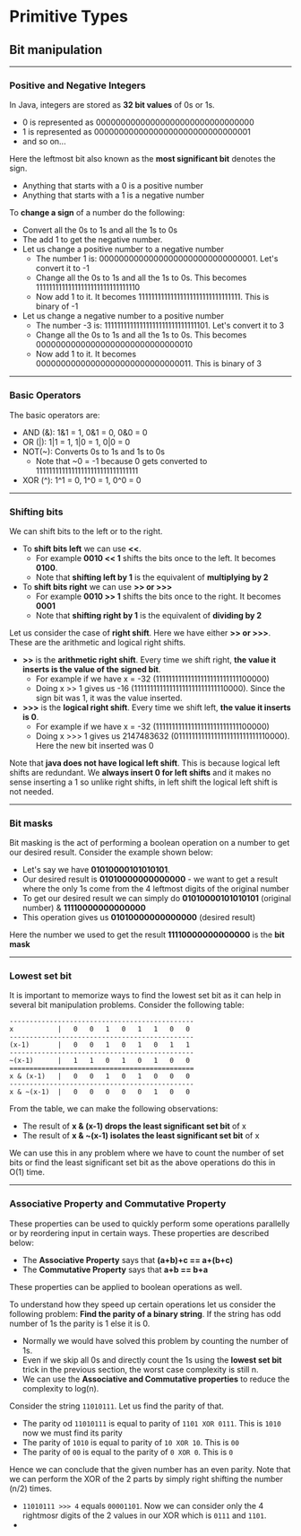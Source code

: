 
# Primitive Types

## Bit manipulation

--------------------------------------------

### Positive and Negative Integers

In Java, integers are stored as **32 bit values** of 0s or 1s.

- 0 is represented as 00000000000000000000000000000000
- 1 is represented as 00000000000000000000000000000001
- and so on...

Here the leftmost bit also known as the **most significant bit** denotes the sign.

- Anything that starts with a 0 is a positive number
- Anything that starts with a 1 is a negative number

To **change a sign** of a number do the following:

- Convert all the 0s to 1s and all the 1s to 0s
- The add 1 to get the negative number.
- Let us change a positive number to a negative number
    - The number 1 is: 00000000000000000000000000000001. Let's convert it to -1
    - Change all the 0s to 1s and all the 1s to 0s. This becomes 11111111111111111111111111111110
    - Now add 1 to it. It becomes 11111111111111111111111111111111. This is binary of -1
- Let us change a negative number to a positive number
    - The number -3 is: 11111111111111111111111111111101. Let's convert it to 3
    - Change all the 0s to 1s and all the 1s to 0s. This becomes 00000000000000000000000000000010
    - Now add 1 to it. It becomes 00000000000000000000000000000011. This is binary of 3

----------------------------------------------

### Basic Operators

The basic operators are:

- AND (&): 1&1 = 1, 0&1 = 0, 0&0 = 0
- OR (|): 1|1 = 1, 1|0 = 1, 0|0 = 0
- NOT(~): Converts 0s to 1s and 1s to 0s
    - Note that ~0 = -1 because 0 gets converted to 11111111111111111111111111111111
- XOR (^): 1^1 = 0, 1^0 = 1, 0^0 = 0

----------------------------------------

### Shifting bits

We can shift bits to the left or to the right.

- To **shift bits left** we can use **<<**. 
    - For example **0010 << 1** shifts the bits once to the left. It becomes **0100**.
    - Note that **shifting left by 1** is the equivalent of **multiplying by 2**
- To **shift bits right** we can use **>> or >>>**
    - For example **0010 >> 1** shifts the bits once to the right. It becomes **0001**
    - Note that **shifting right by 1** is the equivalent of **dividing by 2**

Let us consider the case of **right shift**. Here we have either **>> or >>>**. These are the arithmetic and logical right shifts.

- **>>** is the **arithmetic right shift**. Every time we shift right, **the value it inserts is the value of the signed bit**.
    - For example if we have x = -32 (11111111111111111111111111100000) 
    - Doing x >> 1 gives us -16 (11111111111111111111111111110000). Since the sign bit was 1, it was the value inserted.
- **>>>** is the **logical right shift**. Every time we shift left, **the value it inserts is 0**.
    - For example if we have x = -32 (11111111111111111111111111100000)
    - Doing x >>> 1 gives us 2147483632 (01111111111111111111111111110000). Here the new bit inserted was 0

Note that **java does not have logical left shift**. This is because logical left shifts are redundant. We **always insert 0 for left shifts** and it makes no sense inserting a 1 so unlike right shifts, in left shift the logical left shift is not needed.

---------------------------------------------

### Bit masks

Bit masking is the act of performing a boolean operation on a number to get our desired result. Consider the example shown below:

- Let's say we have **01010000101010101**. 
- Our desired result is **01010000000000000** - we want to get a result where the only 1s come from the 4 leftmost digits of the original number
- To get our desired result we can simply do **01010000101010101** (original number) & **11110000000000000**
- This operation gives us **01010000000000000** (desired result)

Here the number we used to get the result **11110000000000000** is the **bit mask**

------------------------------------------------

### Lowest set bit

It is important to memorize ways to find the lowest set bit as it can help in several bit manipulation problems. Consider the following table:

    ----------------------------------------------
    x           |   0   0   1   0   1   1   0   0
    ----------------------------------------------
    (x-1)       |   0   0   1   0   1   0   1   1
    ----------------------------------------------
    ~(x-1)      |   1   1   0   1   0   1   0   0
    ==============================================
    x & (x-1)   |   0   0   1   0   1   0   0   0
    ----------------------------------------------
    x & ~(x-1)  |   0   0   0   0   0   1   0   0
    

From the table, we can make the following observations:

- The result of **x & (x-1) drops the least significant set bit** of x
- The result of **x & ~(x-1) isolates the least significant set bit** of x

We can use this in any problem where we have to count the number of set bits or find the least significant set bit as the above operations do this in O(1) time.

---------------------------------------------------

### Associative Property and Commutative Property

These properties can be used to quickly perform some operations parallelly or by reordering input in certain ways. These properties are described below:

- The **Associative Property** says that **(a+b)+c == a+(b+c)**
- The **Commutative Property** says that **a+b == b+a**

These properties can be applied to boolean operations as well.

To understand how they speed up certain operations let us consider the following problem: **Find the parity of a binary string**. If the string has odd number of 1s the parity is 1 else it is 0.

- Normally we would have solved this problem by counting the number of 1s. 
- Even if we skip all 0s and directly count the 1s using the **lowest set bit** trick in the previous section, the worst case complexity is still n.
- We can use the **Associative and Commutative properties** to reduce the complexity to log(n).

Consider the string ```11010111```. Let us find the parity of that.

- The parity od ```11010111``` is equal to parity of ```1101 XOR 0111```. This is ``1010`` now we must find its parity
- The parity of ``1010`` is equal to parity of `10 XOR 10`. This is `00`
- The parity of `00` is equal to the parity of `0 XOR 0`. This is `0`

Hence we can conclude that the given number has an even parity. Note that we can perform the XOR of the 2 parts by simply right shifting the number (n/2) times.

- ```11010111 >>> 4``` equals ```00001101```. Now we can consider only the 4 rightmosr digits of the 2 values in our XOR which is ```0111``` and ```1101```.
- 
